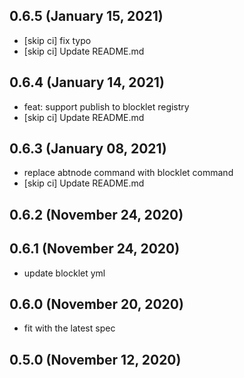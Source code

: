 ## 0.6.5 (January 15, 2021)

- [skip ci] fix typo
- [skip ci] Update README.md

## 0.6.4 (January 14, 2021)

- feat: support publish to blocklet registry
- [skip ci] Update README.md

## 0.6.3 (January 08, 2021)

- replace abtnode command with blocklet command
- [skip ci] Update README.md

## 0.6.2 (November 24, 2020)



## 0.6.1 (November 24, 2020)

- update blocklet yml

## 0.6.0 (November 20, 2020)

- fit with the latest spec

## 0.5.0 (November 12, 2020)



